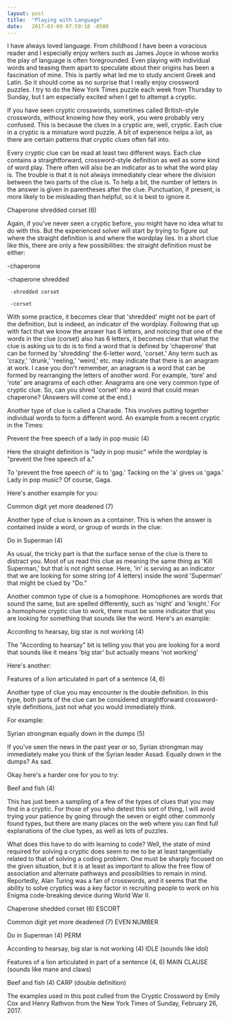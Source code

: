 ```yaml
---
layout: post
title:  "Playing with Language"
date:   2017-03-09 07:59:18 -0500
---
```



I have always loved language.  From childhood  I have been a voracious reader and I especially enjoy writers such as James Joyce in whose works the play of language is often foregrounded.  Even playing with individual words and teasing them apart to speculate about their origins has been a fascination of mine.  This is partly what led me to study ancient Greek and Latin.  So it should come as no surprise that I really enjoy crossword puzzles.  I try to do the New York Times puzzle each week from Thursday to Sunday, but I am especially excited when I get to attempt a cryptic.


If you have seen  cryptic crosswords, sometimes called British-style crosswords, without knowing how they work, you were probably very confused.  This is because the clues in a cryptic are, well, cryptic.  Each clue in a cryptic is a miniature word puzzle.  A bit of experience helps a lot, as there are certain patterns that cryptic clues often fall into.



Every cryptic clue can be read at least two different ways.  Each clue contains a straightforward, crossword-style definition as well as some kind of word play.  There often will also be an indicator as to what the word play is.  The trouble is that it is not always immediately clear where the division between the two parts of the clue is.  To help a bit, the number of letters in the answer is given in parentheses after the clue.  Punctuation, if present, is more likely to be misleading than helpful, so it is best to ignore it.


Chaperone shredded corset (6)

Again, if you've never seen a cryptic before, you might have no idea what to do with this.  But the experienced solver will start by trying to figure out where the straight definition is and where the wordplay lies.  In a short clue like this, there are only a few possibilities:  the straight definition must be either:

   -chaperone
	 
   -chaperone shredded
	 
	 -shredded corset
	 
	 -corset 

 With some practice, it becomes clear that 'shredded' might not be part of the definition, but is indeed, an indicator of the wordplay.  Following that up with fact that we know the answer has 6 letters, and noticing that one of the words in the clue (corset) also has 6 letters, it becomes clear that what the clue is asking us to do is to find a word that is defined by 'chaperone' that can be formed by 'shredding' the 6-letter word, 'corset.'  Any term such as 'crazy,' 'drunk,' 'reeling,' 'weird,' etc. may indicate that there is an anagram at work.  I case you don't remember, an anagram is a word that can be formed by rearranging the letters of another word.  For example, 'tore' and 'rote' are anagrams of each other.  Anagrams are one very common type of cryptic clue.  So, can you shred 'corset' into a word that could mean chaperone?  (Answers will come at the end.)
 
 Another type of clue is called a Charade.  This involves putting together individual words to form a different word.  An example from a recent cryptic in the Times:
 
 Prevent the free speech of a lady in pop music (4)
 
 Here the straight definition is "lady in pop music" while the wordplay is "prevent the free speech of a."
 
 To 'prevent the free speech of' is to 'gag.'  Tacking on the 'a' gives us 'gaga.'  Lady in pop music?  Of course, Gaga.
 
 Here's another example for you:
 
 Common digit yet more deadened (7)
 
 
 Another type of clue is known as a container.  This is when the answer is contained inside a word, or group of words in the clue:
 
 Do in Superman (4)
 
 As usual, the tricky part is that the surface sense of the clue is there to distract you.  Most of us read this clue as meaning the same thing as 'Kill Superman,' but that is not right sense.  Here, 'in' is serving as an indicator that we are looking for some string (of 4 letters) inside the word 'Superman' that might be clued by "Do."
 
 
Another common type of clue is a homophone.  Homophones are words that sound the same, but are spelled differently, such as 'night' and 'knight.'  For a homophone cryptic clue to work, there must be some indicator that you are looking for something that sounds like the word.  Here's an example:

According to hearsay, big star is not working (4)

The "According to hearsay" bit is telling you that you are looking for a word that sounds like it means 'big star' but actually means 'not working'

Here's another:

Features of a lion articulated in part of a sentence (4, 6)

Another type of clue you may encounter is the double definition.  In this type, both parts of the clue can be considered straightforward crossword-style definitions, just not what you would immediately think.

For example:

Syrian strongman equally down in the dumps (5)

If you've seen the news in the past year or so, Syrian strongman may immediately make you think of the Syrian leader Assad.
Equally down in the dumps?  As sad.

Okay here's a harder one for you to try:

Beef and fish (4)


This has just been a sampling of a few of the types of clues that you may find in a cryptic.  For those of you who detest this sort of thing, I will avoid trying your patience by going through the seven or eight other commonly found types, but there are many places on the web where you can find full explanations of the clue types, as well as lots of puzzles.


What does this have to do with learning to code?  Well, the state of mind required for solving a cryptic does seem to me to be at least tangentially related to that of solving a coding problem.  One must be sharply focused on the given situation, but it is at least as important to allow the free flow of association and alternate pathways and possibilities to remain in mind.  Reportedly, Alan Turing was a fan of crosswords, and it seems that the ability to solve cryptics was a key factor in recruiting people to work on his Enigma code-breaking device during World War II.


Chaperone shedded corset (6)   ESCORT

Common digit yet more deadened (7) EVEN NUMBER

Do in Superman (4)  PERM

According to hearsay, big star is not working (4) IDLE (sounds like idol)

Features of a lion articulated in part of a sentence (4, 6) MAIN CLAUSE (sounds like mane and claws)

Beef and fish (4) CARP (double definition)


The examples used in this post culled from the Cryptic Crossword by Emily Cox and Henry Rathvon from the New York Times of Sunday, February 26, 2017.




